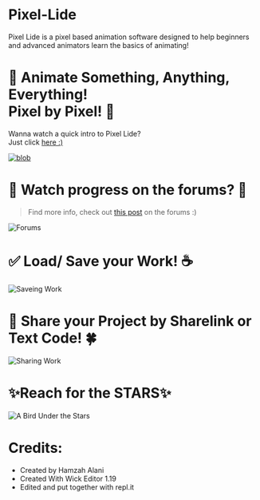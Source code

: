 # Pixel-Lide

<p> Pixel Lide is a pixel based animation software designed to help beginners and advanced animators learn the basics of animating! </p>

# 💫 Animate Something, Anything, Everything! <br>Pixel by Pixel! 💫

<p>Wanna watch a quick intro to Pixel Lide?<br>Just click <a href="http://pixel.lide.repl.co/mp4.mp4">here :)</a></p>

<a href="http://pixel.lide.repl.co/"><img src="http://pixel.lide.repl.co/blob.png" alt="blob"></a>

# 🔭 Watch progress on the forums? 💬
<blockquote>
  Find more info, check out <a href="https://forum.wickeditor.com/t/pixel-lide-pixel-art-animations/6072?u=hamzah_al_ani">this post</a> on the forums :)
</blockquote>
<img src="http://pixel.lide.repl.co/img3.png" alt="Forums"> 

# ✅ Load/ Save your Work! ☕
<img src="http://pixel.lide.repl.co/img1.png" alt="Saveing Work"> 

# 🌈 Share your Project by Sharelink or Text Code! 🍀
<img src="http://pixel.lide.repl.co/img2.png" alt="Sharing Work"> 

# ✨Reach for the STARS✨
<img src="https://forum.wickeditor.com/uploads/default/original/2X/f/f1208b702ad663c58768ac424fd0555da31ccb3b.png" alt="A Bird Under the Stars">

# Credits:
- Created by Hamzah Alani
- Created With Wick Editor 1.19
- Edited and put together with repl.it
